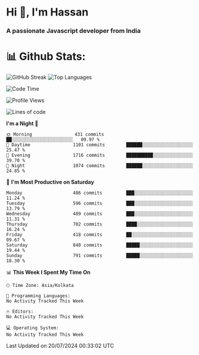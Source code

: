 # Hi 👋, I'm Hassan
### A passionate Javascript developer from India


# 📊 Github Stats:
![GitHub Streak](https://github-readme-streak-stats.herokuapp.com/?user=codeblooded47&theme=dracula&hide_border=false)
![Top Languages](https://github-readme-stats.vercel.app/api/top-langs/?username=codeblooded47&layout=compact&theme=dracula)



<!--START_SECTION:waka-->
![Code Time](http://img.shields.io/badge/Code%20Time-820%20hrs%2030%20mins-blue)

![Profile Views](http://img.shields.io/badge/Profile%20Views-3-blue)

![Lines of code](https://img.shields.io/badge/From%20Hello%20World%20I%27ve%20Written-23.5%20million%20lines%20of%20code-blue)

**I'm a Night 🦉** 

```text
🌞 Morning                431 commits         ██░░░░░░░░░░░░░░░░░░░░░░░   09.97 % 
🌆 Daytime                1101 commits        ██████░░░░░░░░░░░░░░░░░░░   25.47 % 
🌃 Evening                1716 commits        ██████████░░░░░░░░░░░░░░░   39.70 % 
🌙 Night                  1074 commits        ██████░░░░░░░░░░░░░░░░░░░   24.85 % 
```
📅 **I'm Most Productive on Saturday** 

```text
Monday                   486 commits         ███░░░░░░░░░░░░░░░░░░░░░░   11.24 % 
Tuesday                  596 commits         ███░░░░░░░░░░░░░░░░░░░░░░   13.79 % 
Wednesday                489 commits         ███░░░░░░░░░░░░░░░░░░░░░░   11.31 % 
Thursday                 702 commits         ████░░░░░░░░░░░░░░░░░░░░░   16.24 % 
Friday                   418 commits         ██░░░░░░░░░░░░░░░░░░░░░░░   09.67 % 
Saturday                 840 commits         █████░░░░░░░░░░░░░░░░░░░░   19.44 % 
Sunday                   791 commits         █████░░░░░░░░░░░░░░░░░░░░   18.30 % 
```


📊 **This Week I Spent My Time On** 

```text
🕑︎ Time Zone: Asia/Kolkata

💬 Programming Languages: 
No Activity Tracked This Week

🔥 Editors: 
No Activity Tracked This Week

💻 Operating System: 
No Activity Tracked This Week
```


 Last Updated on 20/07/2024 00:33:02 UTC
<!--END_SECTION:waka-->

